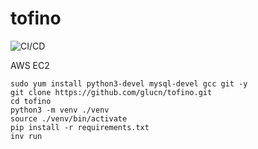 # tofino

![CI/CD](https://github.com/glucn/tofino/workflows/build/badge.svg?branch=master)


AWS EC2
```
sudo yum install python3-devel mysql-devel gcc git -y
git clone https://github.com/glucn/tofino.git
cd tofino
python3 -m venv ./venv
source ./venv/bin/activate
pip install -r requirements.txt
inv run
```